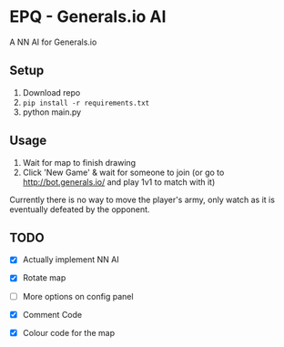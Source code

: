 # EPQ - Generals.io AI

A NN AI for Generals.io

## Setup
1. Download repo
2. `pip install -r requirements.txt`
3. python main.py

## Usage
1. Wait for map to finish drawing
2. Click 'New Game' & wait for someone to join (or go to http://bot.generals.io/ and play 1v1 to match with it)

Currently there is no way to move the player's army, only watch as it is eventually defeated by the opponent.

## TODO
- [x] Actually implement NN AI  
- [x] Rotate map  
- [ ] More options on config panel  
- [x] Comment Code
- [x] Colour code for the map



